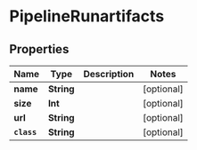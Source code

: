 

# PipelineRunartifacts


## Properties

Name | Type | Description | Notes
------------ | ------------- | ------------- | -------------
**name** | **String** |  |  [optional]
**size** | **Int** |  |  [optional]
**url** | **String** |  |  [optional]
**`class`** | **String** |  |  [optional]



